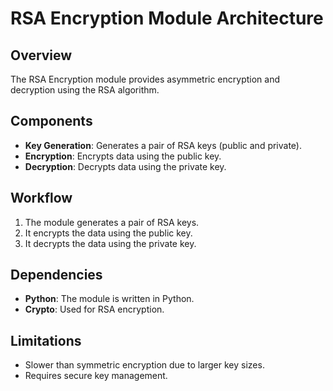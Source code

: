 # RSA Encryption Module Architecture

## Overview
The RSA Encryption module provides asymmetric encryption and decryption using the RSA algorithm.

## Components
- **Key Generation**: Generates a pair of RSA keys (public and private).
- **Encryption**: Encrypts data using the public key.
- **Decryption**: Decrypts data using the private key.

## Workflow
1. The module generates a pair of RSA keys.
2. It encrypts the data using the public key.
3. It decrypts the data using the private key.

## Dependencies
- **Python**: The module is written in Python.
- **Crypto**: Used for RSA encryption.

## Limitations
- Slower than symmetric encryption due to larger key sizes.
- Requires secure key management.